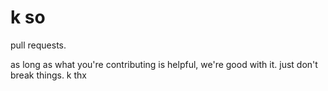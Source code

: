 # k so

pull requests.

as long as what you're contributing is helpful, we're good with it. just don't break things. k thx